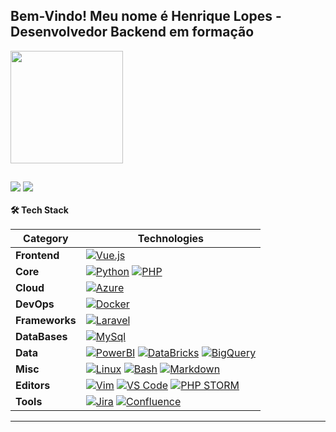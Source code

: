 
## Bem-Vindo! Meu nome é Henrique Lopes - Desenvolvedor Backend em formação
<div align="display: inline_block">
  <a href="https://github.com/ohenriquelopes">
  <img height="180em" src="https://github-readme-stats.vercel.app/api/top-langs/?username=ohenriquelopes&layout=compact&langs_count=7&theme=radical"/>
</div>

##

<div> 
  <a href = "mailto:hlopessantos52@gmail.com"><img src="https://img.shields.io/static/v1?label=&message=Gmail&color=D82424&logo=gmail&logoColor=FFFFFF" target="_blank"></a>
  <a href="https://www.linkedin.com/in/o-henrique-lopes/" target="_blank"><img src="https://img.shields.io/static/v1?label=&message=Linkedin&color=246AD8&logo=gmail&logoColor=FFFFFF" target="_blank"></a>

</div>

[//]: # (**Testing** | [![Selenium]&#40;https://img.shields.io/static/v1?label=&message=Selenium&color=43B02A&logo=selenium&logoColor=FFFFFF&#41;]&#40;https://www.selenium.dev/&#41;)

<br>
<summary><b>🛠️ Tech Stack</b></summary>
  <p>

| **Category** | **Technologies** |
| - | - |
**Frontend** | [![Vue.js](https://img.shields.io/static/v1?label=&message=Vue.js&color=4FC08D&logo=vuedotjs&logoColor=FFFFFF)](https://vuejs.org/) 
**Core** | [![Python](https://img.shields.io/static/v1?label=&message=Python&color=3C78A9&logo=python&logoColor=FFFFFF)](https://www.python.org/) [![PHP](https://img.shields.io/static/v1?label=&message=PHP&color=777BB4&logo=php&logoColor=FFFFFF)](https://www.php.net/)
**Cloud** | [![Azure](https://img.shields.io/static/v1?label=&message=AWS&color=FF3E00&logo=amazon-aws&logoColor=FFFFFF)](https://aws.amazon.com/) 
**DevOps** | [![Docker](https://img.shields.io/static/v1?label=&message=Docker&color=2496ED&logo=docker&logoColor=FFFFFF)](https://docker.com/)
**Frameworks** | [![Laravel](https://img.shields.io/static/v1?label=&message=Laravel&color=E01515&logo=laravel&logoColor=FFFFFF)](https://laravel.com/)
**DataBases** | [![MySql](https://img.shields.io/static/v1?label=&message=MySql&color=2E7DDE&logo=MySql&logoColor=FFFFFF)](https://www.mysql.com/)
**Data** | [![PowerBI](https://img.shields.io/static/v1?label=&message=PowerBI&color=FFC100&logo=PowerBI&logoColor=FFFFFF)](https://powerbi.microsoft.com/pt-br/) [![DataBricks](https://img.shields.io/static/v1?label=&message=DataBricks&color=EE1010&logo=DataBricks&logoColor=FFFFFF)](https://www.databricks.com/) [![BigQuery](https://img.shields.io/static/v1?label=&message=BigQuery&color=2496ED&logo=googlecloud&logoColor=FFFFFF)](https://cloud.google.com/bigquery?hl=pt-br)
**Misc** | [![Linux](https://img.shields.io/static/v1?label=&message=Linux&color=FFFFFF&logo=linux&logoColor=000000)](https://www.linux.org/) [![Bash](https://img.shields.io/static/v1?label=&message=Bash&color=B7BAC3&logo=gnubash&logoColor=000000)](https://www.gnu.org/software/bash/) [![Markdown](https://img.shields.io/static/v1?label=&message=Markdown&color=000000&logo=markdown&logoColor=FFFFFF)](https://en.wikipedia.org/wiki/Markdown)
**Editors** | [![Vim](https://img.shields.io/static/v1?label=&message=Vim&color=019733&logo=vim&logoColor=FFFFFF)](https://www.vim.org/) [![VS Code](https://img.shields.io/static/v1?label=&message=VS%20Code&color=9013FE&logo=visualstudiocode&logoColor=FFFFFF)](https://code.visualstudio.com/) [![PHP STORM](https://img.shields.io/static/v1?label=&message=PHPStorm&color=3866e8&logo=phpstorm&logoColor=FFFFFF)](https://www.jetbrains.com/pt-br/phpstorm/)
**Tools** | [![Jira](https://img.shields.io/static/v1?label=&message=Jira&color=0052CC&logo=Jira&logoColor=FFFFFF)](https://www.atlassian.com/br/software/jira) [![Confluence](https://img.shields.io/static/v1?label=&message=Confluence&color=0052CC&logo=Confluence&logoColor=FFFFFF)](https://www.atlassian.com/br/software/confluence)
----      

</p>
<br>
